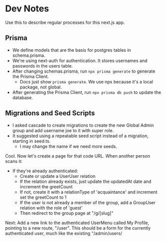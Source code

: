 # Dev Notes

Use this to describe regular processes for this next.js app. 

## Prisma

- We define models that are the basis for postgres tables in schema.prisma.
- We're using next-auth for authentication. It stores usernames and passwords 
  in the users table. 
- After changing schemas.prisma, run `npx prisma generate` to generate the Prisma Client.
  - Docs just show `prisma generate`. We use npx because it's a local package, not global. 
- After generating the Prisma Client, run `npx prisma db push` to update the database.

## Migrations and Seed Scripts

- I asked cascade to create migrations to create the new Global Admin group and 
  add username joe to it with super role. 
- It suggested using a repeatable seed script instead of a migration, starting in seed.ts. 
  - I may change the name if we need more seeds. 


Cool. Now let's create a page for that code URL. When another person scans it:

* If they're already authenticated:
  * Create or update a UserUser relation
  * If the relation already exists, just update the updatedAt date and increment the greetCount
  * If not, create it with a relationType of 'acquaintance' and increment set the greetCount to 1
  * If the user is not already a member of the group, add a GroupUser relation with the role of 'guest'
  * Then redirect to the group page at "/g/[slug]"


Next:
Add a new link to the authenticated UserMenu called My Profile, pointing to a new route, "/user". This should be a form for the currently authenticated user, much like the existing "/admin/users/
